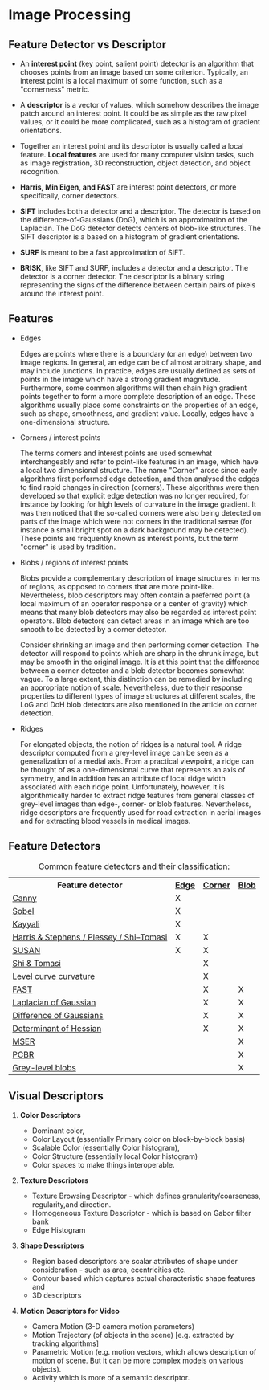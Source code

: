 # Image Processing

## Feature Detector vs Descriptor

* An **interest point** (key point, salient point) detector is an algorithm that chooses points from an image based on some criterion. Typically, an interest point is a local maximum of some function, such as a "cornerness" metric.

* A **descriptor** is a vector of values, which somehow describes the image patch around an interest point. It could be as simple as the raw pixel values, or it could be more complicated, such as a histogram of gradient orientations.

* Together an interest point and its descriptor is usually called a local feature. **Local features** are used for many computer vision tasks, such as image registration, 3D reconstruction, object detection, and object recognition.

* **Harris, Min Eigen, and FAST** are interest point detectors, or more specifically, corner detectors.

* **SIFT** includes both a detector and a descriptor. The detector is based on the difference-of-Gaussians (DoG), which is an approximation of the Laplacian. The DoG detector detects centers of blob-like structures. The SIFT descriptor is a based on a histogram of gradient orientations.

* **SURF** is meant to be a fast approximation of SIFT.

* **BRISK**, like SIFT and SURF, includes a detector and a descriptor. The detector is a corner detector. The descriptor is a binary string representing the signs of the difference between certain pairs of pixels around the interest point.

## Features

* Edges

    Edges are points where there is a boundary (or an edge) between two image regions. In general, an edge can be of almost arbitrary shape, and may include junctions. In practice, edges are usually defined as sets of points in the image which have a strong gradient magnitude. Furthermore, some common algorithms will then chain high gradient points together to form a more complete description of an edge. These algorithms usually place some constraints on the properties of an edge, such as shape, smoothness, and gradient value.
    Locally, edges have a one-dimensional structure.

* Corners / interest points

    The terms corners and interest points are used somewhat interchangeably and refer to point-like features in an image, which have a local two dimensional structure. The name "Corner" arose since early algorithms first performed edge detection, and then analysed the edges to find rapid changes in direction (corners). These algorithms were then developed so that explicit edge detection was no longer required, for instance by looking for high levels of curvature in the image gradient. It was then noticed that the so-called corners were also being detected on parts of the image which were not corners in the traditional sense (for instance a small bright spot on a dark background may be detected). These points are frequently known as interest points, but the term "corner" is used by tradition.

* Blobs / regions of interest points

    Blobs provide a complementary description of image structures in terms of regions, as opposed to corners that are more point-like. Nevertheless, blob descriptors may often contain a preferred point (a local maximum of an operator response or a center of gravity) which means that many blob detectors may also be regarded as interest point operators. Blob detectors can detect areas in an image which are too smooth to be detected by a corner detector.

    Consider shrinking an image and then performing corner detection. The detector will respond to points which are sharp in the shrunk image, but may be smooth in the original image. It is at this point that the difference between a corner detector and a blob detector becomes somewhat vague. To a large extent, this distinction can be remedied by including an appropriate notion of scale. Nevertheless, due to their response properties to different types of image structures at different scales, the LoG and DoH blob detectors are also mentioned in the article on corner detection.
* Ridges

    For elongated objects, the notion of ridges is a natural tool. A ridge descriptor computed from a grey-level image can be seen as a generalization of a medial axis. From a practical viewpoint, a ridge can be thought of as a one-dimensional curve that represents an axis of symmetry, and in addition has an attribute of local ridge width associated with each ridge point. Unfortunately, however, it is algorithmically harder to extract ridge features from general classes of grey-level images than edge-, corner- or blob features. Nevertheless, ridge descriptors are frequently used for road extraction in aerial images and for extracting blood vessels in medical images.

## Feature Detectors

<table class="wikitable"> <caption>Common feature detectors and their classification: </caption> <tbody><tr> <th>Feature detector</th> <th><a href="https://en.wikipedia.org/wiki/Edge_detection" title="Edge detection">Edge</a></th> <th><a href="https://en.wikipedia.org/wiki/Corner_detection" title="Corner detection">Corner</a></th> <th><a href="https://en.wikipedia.org/wiki/Blob_detection" title="Blob detection">Blob</a> </th></tr> <tr> <td><a href="https://en.wikipedia.org/wiki/Canny_edge_detector" title="Canny edge detector">Canny</a> </td> <td>X </td> <td> </td> <td> </td></tr> <tr> <td><a href="https://en.wikipedia.org/wiki/Sobel_operator" title="Sobel operator">Sobel</a> </td> <td>X </td> <td> </td> <td> </td></tr> <tr> <td><a href="/w/index.php?title=Kayyali_operator&amp;action=edit&amp;redlink=1" class="new" title="Kayyali operator (page does not exist)">Kayyali</a> </td> <td>X </td> <td> </td> <td> </td></tr> <tr> <td><a href="https://en.wikipedia.org/wiki/Corner_detection#The_Harris_&amp;_Stephens_/_Plessey_/_Shi–Tomasi_corner_detection_algorithms" title="Corner detection">Harris &amp; Stephens / Plessey / Shi–Tomasi</a> </td> <td>X </td> <td>X </td> <td> </td></tr> <tr> <td><a href="https://en.wikipedia.org/wiki/Corner_detection#The_SUSAN_corner_detector" title="Corner detection">SUSAN</a> </td> <td>X </td> <td>X </td> <td> </td></tr> <tr> <td><a href="https://en.wikipedia.org/wiki/Corner_detection#The_Shi_and_Tomasi_corner_detection_algorithm" title="Corner detection">Shi &amp; Tomasi</a> </td> <td> </td> <td>X </td> <td> </td></tr> <tr> <td><a href="https://en.wikipedia.org/wiki/Corner_detection#The_level_curve_curvature_approach" title="Corner detection">Level curve curvature</a> </td> <td> </td> <td>X </td> <td> </td></tr> <tr> <td><a href="https://en.wikipedia.org/wiki/Features_from_accelerated_segment_test" title="Features from accelerated segment test">FAST</a> </td> <td> </td> <td>X </td> <td>X </td></tr> <tr> <td><a href="https://en.wikipedia.org/wiki/Blob_detection#The_Laplacian_of_Gaussian" title="Blob detection">Laplacian of Gaussian</a> </td> <td> </td> <td>X </td> <td>X </td></tr> <tr> <td><a href="https://en.wikipedia.org/wiki/Difference_of_Gaussians" title="Difference of Gaussians">Difference of Gaussians</a> </td> <td> </td> <td>X </td> <td>X </td></tr> <tr> <td><a href="https://en.wikipedia.org/wiki/Blob_detection#The_determinant_of_the_Hessian" title="Blob detection">Determinant of Hessian</a> </td> <td> </td> <td>X </td> <td>X </td></tr> <tr> <td><a href="https://en.wikipedia.org/wiki/MSER" class="mw-redirect" title="MSER">MSER</a> </td> <td> </td> <td> </td> <td>X </td></tr> <tr> <td><a href="https://en.wikipedia.org/wiki/Principal_Curvature-Based_Region_Detector" class="mw-redirect" title="Principal Curvature-Based Region Detector">PCBR</a> </td> <td> </td> <td> </td> <td>X </td></tr> <tr> <td><a href="https://en.wikipedia.org/wiki/Blob_detection#Grey-level_blobs,_grey-level_blob_trees_and_scale-space_blobs" title="Blob detection">Grey-level blobs</a> </td> <td> </td> <td> </td> <td>X </td></tr></tbody></table>

## Visual Descriptors

1. **Color Descriptors**

    * Dominant color,
    * Color Layout (essentially Primary color on block-by-block basis)
    * Scalable Color (essentially Color histogram),
    * Color Structure (essentially local Color histogram)
    * Color spaces to make things interoperable.

2. **Texture Descriptors**

    * Texture Browsing Descriptor - which defines granularity/coarseness, regularity,and direction.
    * Homogeneous Texture Descriptor - which is based on Gabor filter bank
    * Edge Histogram

3. **Shape Descriptors**

    * Region based descriptors are scalar attributes of shape under consideration - such as area, ecentricities etc.
    * Contour based which captures actual characteristic shape features and
    * 3D descriptors

4. **Motion Descriptors for Video**

    * Camera Motion (3-D camera motion parameters)
    * Motion Trajectory (of objects in the scene) [e.g. extracted by tracking algorithms]
    * Parametric Motion (e.g. motion vectors, which allows description of motion of scene. But it can be more complex models on various objects).
    * Activity which is more of a semantic descriptor.
